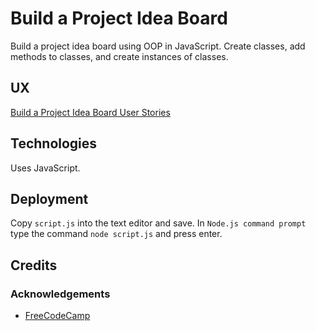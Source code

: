 # Build a Project Idea Board

Build a project idea board using OOP in JavaScript.  Create classes, add methods to classes, and create instances of classes.

## UX

[Build a Project Idea Board User Stories](https://www.freecodecamp.org/learn/full-stack-developer/lab-project-idea-board/build-a-project-idea-board)

## Technologies

Uses JavaScript.

## Deployment

Copy `script.js` into the text editor and save.  In `Node.js command prompt` type the command `node script.js` and press enter.

## Credits

### Acknowledgements

- [FreeCodeCamp](https://www.freecodecamp.org)
